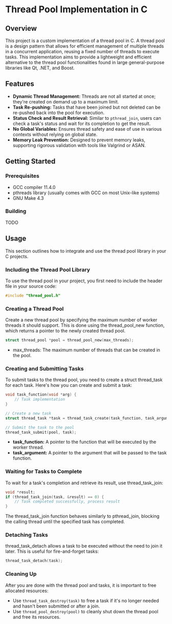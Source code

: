 # Thread Pool Implementation in C

## Overview

This project is a custom implementation of a thread pool in C. A thread pool is a design pattern that allows for efficient management of multiple threads in a concurrent application, reusing a fixed number of threads to execute tasks. This implementation aims to provide a lightweight and efficient alternative to the thread pool functionalities found in large general-purpose libraries like Qt, .NET, and Boost.

## Features

- **Dynamic Thread Management:** Threads are not all started at once; they're created on demand up to a maximum limit.
- **Task Re-pushing:** Tasks that have been joined but not deleted can be re-pushed back into the pool for execution.
- **Status Check and Result Retrieval:** Similar to `pthread_join`, users can check a task's status and wait for its completion to get the result.
- **No Global Variables:** Ensures thread safety and ease of use in various contexts without relying on global state.
- **Memory Leak Prevention:** Designed to prevent memory leaks, supporting rigorous validation with tools like Valgrind or ASAN.

## Getting Started

### Prerequisites

- GCC compiler 11.4.0
- pthreads library (usually comes with GCC on most Unix-like systems)
- GNU Make 4.3

### Building

TODO

## Usage

This section outlines how to integrate and use the thread pool library in your C projects.

### Including the Thread Pool Library

To use the thread pool in your project, you first need to include the header file in your source code:

```c
#include "thread_pool.h"
```

### Creating a Thread Pool

Create a new thread pool by specifying the maximum number of worker threads it should support. This is done using the thread_pool_new function, which returns a pointer to the newly created thread pool.

```c
struct thread_pool *pool = thread_pool_new(max_threads);
```

- max_threads: The maximum number of threads that can be created in the pool.

### Creating and Submitting Tasks

To submit tasks to the thread pool, you need to create a struct thread_task for each task. Here's how you can create and submit a task:

```c
void task_function(void *arg) {
    // Task implementation
}

// Create a new task
struct thread_task *task = thread_task_create(task_function, task_argument);

// Submit the task to the pool
thread_task_submit(pool, task);
```

- **task_function:** A pointer to the function that will be executed by the worker thread.
- **task_argument:** A pointer to the argument that will be passed to the task function.

### Waiting for Tasks to Complete

To wait for a task's completion and retrieve its result, use thread_task_join:

```c
void *result;
if (thread_task_join(task, &result) == 0) {
    // Task completed successfully, process result
}
```

The thread_task_join function behaves similarly to pthread_join, blocking the calling thread until the specified task has completed.

### Detaching Tasks

thread_task_detach allows a task to be executed without the need to join it later. This is useful for fire-and-forget tasks:

```c
thread_task_detach(task);
```

### Cleaning Up

After you are done with the thread pool and tasks, it is important to free allocated resources:

- Use `thread_task_destroy(task)` to free a task if it's no longer needed and hasn't been submitted or after a join.
- Use `thread_pool_destroy(pool)` to cleanly shut down the thread pool and free its resources.
